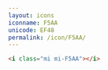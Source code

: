 ```yaml
---
layout: icons
iconname: F5AA
unicode: EF48
permalink: /icon/F5AA/
---
```


``` html
<i class="mi mi-F5AA"></i>
```
